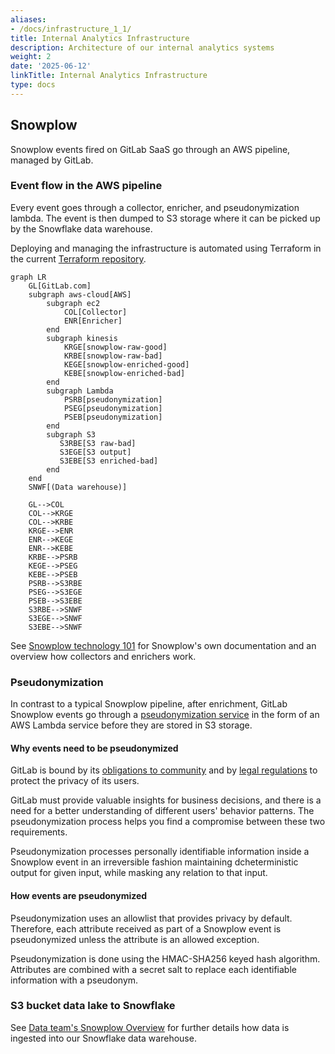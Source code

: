 ```yaml
---
aliases:
- /docs/infrastructure_1_1/
title: Internal Analytics Infrastructure
description: Architecture of our internal analytics systems
weight: 2
date: '2025-06-12'
linkTitle: Internal Analytics Infrastructure
type: docs
---
```


## Snowplow

Snowplow events fired on GitLab SaaS go through an AWS pipeline, managed by GitLab.

### Event flow in the AWS pipeline

Every event goes through a collector, enricher, and pseudonymization lambda. The event is then dumped to S3 storage where it can be picked up by the Snowflake data warehouse.

Deploying and managing the infrastructure is automated using Terraform in the current [Terraform repository](https://gitlab.com/gitlab-com/gl-infra/config-mgmt/-/tree/master/environments/aws-snowplow).

```mermaid
graph LR
    GL[GitLab.com]
    subgraph aws-cloud[AWS]
        subgraph ec2
            COL[Collector]
            ENR[Enricher]
        end
        subgraph kinesis
            KRGE[snowplow-raw-good]
            KRBE[snowplow-raw-bad]
            KEGE[snowplow-enriched-good]
            KEBE[snowplow-enriched-bad]
        end
        subgraph Lambda
            PSRB[pseudonymization]
            PSEG[pseudonymization]
            PSEB[pseudonymization]
        end
        subgraph S3
           S3RBE[S3 raw-bad]
           S3EGE[S3 output]
           S3EBE[S3 enriched-bad]
        end
    end
    SNWF[(Data warehouse)]

    GL-->COL
    COL-->KRGE
    COL-->KRBE
    KRGE-->ENR
    ENR-->KEGE
    ENR-->KEBE
    KRBE-->PSRB
    KEGE-->PSEG
    KEBE-->PSEB
    PSRB-->S3RBE
    PSEG-->S3EGE
    PSEB-->S3EBE
    S3RBE-->SNWF
    S3EGE-->SNWF
    S3EBE-->SNWF
```

See [Snowplow technology 101](https://github.com/snowplow/snowplow/#snowplow-technology-101) for Snowplow's own documentation and an overview how collectors and enrichers work.

### Pseudonymization

In contrast to a typical Snowplow pipeline, after enrichment, GitLab Snowplow events go through a [pseudonymization service](https://gitlab.com/gitlab-org/analytics-section/analytics-instrumentation/snowplow-pseudonymization) in the form of an AWS Lambda service before they are stored in S3 storage.

#### Why events need to be pseudonymized

GitLab is bound by its [obligations to community](/handbook/product/analytics-instrumentation-guide/service-usage-data-commitment/)
and by [legal regulations](/handbook/legal/privacy/customer-product-usage-information/) to protect the privacy of its users.

GitLab must provide valuable insights for business decisions, and there is a need for a better understanding of different users' behavior patterns.
The pseudonymization process helps you find a compromise between these two requirements.

Pseudonymization processes personally identifiable information inside a Snowplow event in an irreversible fashion
maintaining dcheterministic output for given input, while masking any relation to that input.

#### How events are pseudonymized

Pseudonymization uses an allowlist that provides privacy by default. Therefore, each
attribute received as part of a Snowplow event is pseudonymized unless the attribute
is an allowed exception.

Pseudonymization is done using the HMAC-SHA256 keyed hash algorithm.
Attributes are combined with a secret salt to replace each identifiable information with a pseudonym.

### S3 bucket data lake to Snowflake

See [Data team's Snowplow Overview](/handbook/business-technology/data-team/platform/snowplow/) for further details how data is ingested into our Snowflake data warehouse.
